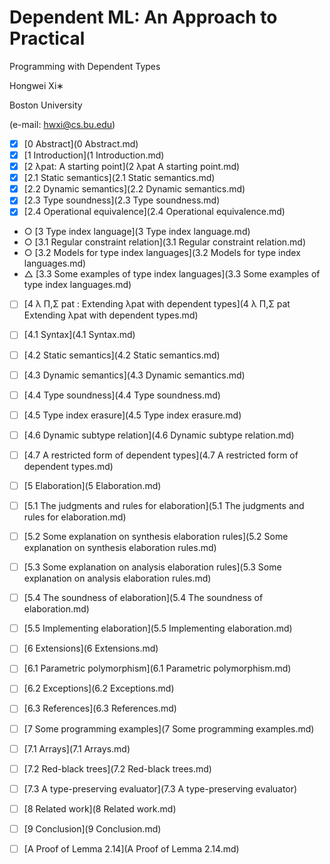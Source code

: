 # Dependent ML: An Approach to Practical

Programming with Dependent Types

Hongwei Xi∗

Boston University

(e-mail: hwxi@cs.bu.edu)

- [x] [0 Abstract](0 Abstract.md)
- [x] [1 Introduction](1 Introduction.md)
- [x] [2 λpat: A starting point](2 λpat A starting point.md)
- [x] [2.1 Static semantics](2.1 Static semantics.md)
- [x] [2.2 Dynamic semantics](2.2 Dynamic semantics.md)
- [x] [2.3 Type soundness](2.3 Type soundness.md)
- [x] [2.4 Operational equivalence](2.4 Operational equivalence.md)
- ○ [3 Type index language](3 Type index language.md)
- ○ [3.1 Regular constraint relation](3.1 Regular constraint relation.md)
- ○ [3.2 Models for type index languages](3.2 Models for type index languages.md)
- △ [3.3 Some examples of type index languages](3.3 Some examples of type index languages.md)
- [ ] [4 λ Π,Σ pat : Extending λpat with dependent types](4 λ Π,Σ pat Extending λpat with dependent types.md)
- [ ] [4.1 Syntax](4.1 Syntax.md)
- [ ] [4.2 Static semantics](4.2 Static semantics.md)
- [ ] [4.3 Dynamic semantics](4.3 Dynamic semantics.md)
- [ ] [4.4 Type soundness](4.4 Type soundness.md)
- [ ] [4.5 Type index erasure](4.5 Type index erasure.md)
- [ ] [4.6 Dynamic subtype relation](4.6 Dynamic subtype relation.md)
- [ ] [4.7 A restricted form of dependent types](4.7 A restricted form of dependent types.md)
- [ ] [5 Elaboration](5 Elaboration.md)
- [ ] [5.1 The judgments and rules for elaboration](5.1 The judgments and rules for elaboration.md)
- [ ] [5.2 Some explanation on synthesis elaboration rules](5.2 Some explanation on synthesis elaboration rules.md)
- [ ] [5.3 Some explanation on analysis elaboration rules](5.3 Some explanation on analysis elaboration rules.md)
- [ ] [5.4 The soundness of elaboration](5.4 The soundness of elaboration.md)
- [ ] [5.5 Implementing elaboration](5.5 Implementing elaboration.md)
- [ ] [6 Extensions](6 Extensions.md)
- [ ] [6.1 Parametric polymorphism](6.1 Parametric polymorphism.md)
- [ ] [6.2 Exceptions](6.2 Exceptions.md)
- [ ] [6.3 References](6.3 References.md)
- [ ] [7 Some programming examples](7 Some programming examples.md)
- [ ] [7.1 Arrays](7.1 Arrays.md)
- [ ] [7.2 Red-black trees](7.2 Red-black trees.md)
- [ ] [7.3 A type-preserving evaluator](7.3 A type-preserving evaluator)

- [ ] [8 Related work](8 Related work.md)
- [ ] [9 Conclusion](9 Conclusion.md)
- [ ] [A Proof of Lemma 2.14](A Proof of Lemma 2.14.md)

